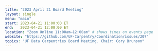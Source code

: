 ```yaml
---
title: "2023 April 21 Board Meeting"
layout: single
menu: "main"
start: 2023-04-21 11:00:00 ET
end:   2023-04-21 12:00:00 ET
location: "Zoom Online 11:00am–12:00am" # shows times on events page
website: "https://github.com/UF-Carpentry/Coordination/issues/207"
topics: "UF Data Carpentries Board Meeting. Chair: Cory Brunson"
---
```

